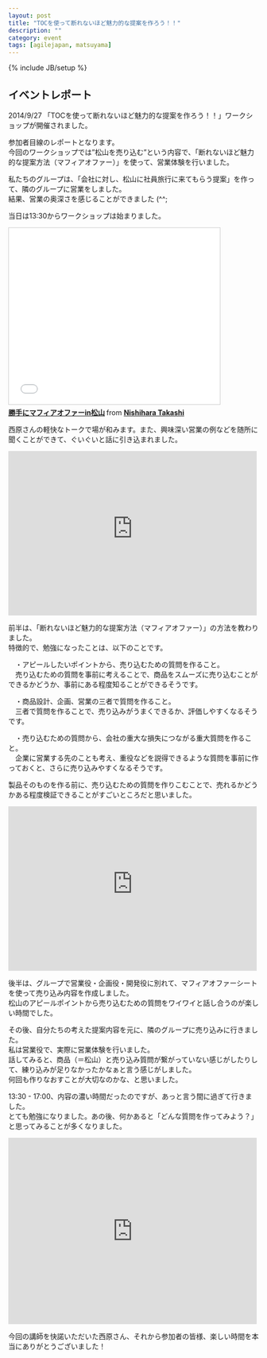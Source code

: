```yaml
---
layout: post
title: "TOCを使って断れないほど魅力的な提案を作ろう！！"
description: ""
category: event
tags: [agilejapan, matsuyama]
---
```

{% include JB/setup %}

## イベントレポート
2014/9/27 「TOCを使って断れないほど魅力的な提案を作ろう！！」ワークショップが開催されました。

参加者目線のレポートとなります。     
今回のワークショップでは”松山を売り込む”という内容で、「断れないほど魅力的な提案方法（マフィアオファー）」を使って、営業体験を行いました。     
   
私たちのグループは、「会社に対し、松山に社員旅行に来てもらう提案」を作って、隣のグループに営業をしました。     
結果、営業の奥深さを感じることができました (^^;     
   
当日は13:30からワークショップは始まりました。    

<iframe src="//www.slideshare.net/slideshow/embed_code/39631408" width="425" height="355" frameborder="0" marginwidth="0" marginheight="0" scrolling="no" style="border:1px solid #CCC; border-width:1px; margin-bottom:5px; max-width: 100%;" allowfullscreen> </iframe> <div style="margin-bottom:5px"> <strong> <a href="//www.slideshare.net/nishiharatakashi1/ss-39631408" title="勝手にマフィアオファーin松山" target="_blank">勝手にマフィアオファーin松山</a> </strong> from <strong><a href="//www.slideshare.net/nishiharatakashi1" target="_blank">Nishihara Takashi</a></strong> </div>
      
西原さんの軽快なトークで場が和みます。また、興味深い営業の例などを随所に聞くことができて、ぐいぐいと話に引き込まれました。      

<iframe src="https://nagotta.files.wordpress.com/2014/10/img_0608.jpg" width="500" height="331" frameborder="0" allowfullscreen webkitallowfullscreen mozallowfullscreen oallowfullscreen msallowfullscreen></iframe>

前半は、「断れないほど魅力的な提案方法（マフィアオファー）」の方法を教わりました。  
特徴的で、勉強になったことは、以下のことです。  
  
　・アピールしたいポイントから、売り込むための質問を作ること。  
	　売り込むための質問を事前に考えることで、商品をスムーズに売り込むことができるかどうか、事前にある程度知ることができるそうです。  

　・商品設計、企画、営業の三者で質問を作ること。  
	　三者で質問を作ることで、売り込みがうまくできるか、評価しやすくなるそうです。  

　・売り込むための質問から、会社の重大な損失につながる重大質問を作ること。  
	　企業に営業する先のことも考え、重役などを説得できるような質問を事前に作っておくと、さらに売り込みやすくなるそうです。  
  
  
製品そのものを作る前に、売り込むための質問を作りこむことで、売れるかどうかある程度検証できることがすごいところだと思いました。  
  
<iframe src="https://nagotta.files.wordpress.com/2014/10/img_0607.jpg" width="500" height="331" frameborder="0" allowfullscreen webkitallowfullscreen mozallowfullscreen oallowfullscreen msallowfullscreen></iframe>
  
後半は、グループで営業役・企画役・開発役に別れて、マフィアオファーシートを使って売り込み内容を作成しました。  
松山のアピールポイントから売り込むための質問をワイワイと話し合うのが楽しい時間でした。  
  
その後、自分たちの考えた提案内容を元に、隣のグループに売り込みに行きました。  
私は営業役で、実際に営業体験を行いました。  
話してみると、商品（＝松山）と売り込み質問が繋がっていない感じがしたりして、練り込みが足りなかったかなぁと言う感じがしました。  
何回も作りなおすことが大切なのかな、と思いました。  

13:30 - 17:00、内容の濃い時間だったのですが、あっと言う間に過ぎて行きました。  
とても勉強になりました。あの後、何かあると「どんな質問を作ってみよう？」と思ってみることが多くなりました。  
  
<iframe src="https://www.flickr.com/photos/kakeda/15404462316/in/set-72157647905507079/player/" width="500" height="375" frameborder="0" allowfullscreen webkitallowfullscreen mozallowfullscreen oallowfullscreen msallowfullscreen></iframe>
  
今回の講師を快諾いただいた西原さん、それから参加者の皆様、楽しい時間を本当にありがとうございました！  